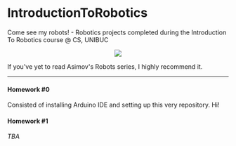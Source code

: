 # IntroductionToRobotics

Come see my robots! - Robotics projects completed during the Introduction To Robotics course @ CS, UNIBUC

<div align="center"><img src="https://imgs.xkcd.com/comics/the_three_laws_of_robotics.png"> </div>


If you've yet to read Asimov's Robots series, I highly recommend it. 

<hr>

#### Homework #0
Consisted of installing Arduino IDE and setting up this very repository. Hi!

#### Homework #1

_TBA_

